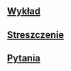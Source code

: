 ## [Wykład](https://drive.google.com/file/d/1-hj8pl89awE6LLEV60xIWtMh4GoBHgej/view?usp=sharing)

## [Streszczenie](https://docs.google.com/document/d/1W5cGjJKSzqPmRXX13D043baMtbe77fpU-uSmqfkYmdg/edit?usp=sharing)

## [Pytania](https://drive.google.com/file/d/1lXw5zZDIIYmtuixGDkBkrm6Thifb3-al/view?usp=sharing)
